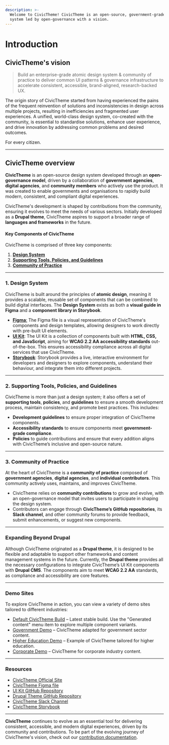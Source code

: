 ```yaml
---
description: >-
  Welcome to CivicTheme! CivicTheme is an open-source, government-grade design
  system led by open-governance with a vision.
---
```


# Introduction

## CivicTheme's vision

> Build an enterprise-grade atomic design system & community of practice to deliver common UI patterns & governance infrastructure to accelerate consistent, accessible, brand-aligned, research-backed UX.

The origin story of CivicTheme started from having experienced the pains of the frequent reinvention of solutions and inconsistencies in design across multiple projects, resulting in inefficiencies and fragmented user experiences. A unified, world-class design system, co-created with the community, is essential to standardise solutions, enhance user experience, and drive innovation by addressing common problems and desired outcomes.&#x20;

For every citizen.

***



## CivicTheme overview

**CivicTheme** is an open-source design system developed through an **open-governance model**, driven by a collaboration of **government agencies**, **digital agencies**, and **community members** who actively use the product. It was created to enable governments and organisations to rapidly build modern, consistent, and compliant digital experiences.

CivicTheme's development is shaped by contributions from the community, ensuring it evolves to meet the needs of various sectors. Initially developed as a **Drupal theme**, CivicTheme aspires to support a broader range of **languages and frameworks** in the future.

#### Key Components of CivicTheme

CivicTheme is comprised of three key components:

1. [**Design System**](./#id-1.-design-system)
2. [**Supporting Tools, Policies, and Guidelines**](./#id-2.-supporting-tools-policies-and-guidelines)
3. [**Community of Practice**](./#id-3.-community-of-practice)



***

### 1. Design System

CivicTheme is built around the principles of **atomic design**, meaning it provides a scalable, reusable set of components that can be combined to build digital interfaces. The **Design System** exists as both a **visual guide in Figma** and a **component library in Storybook**.

* [**Figma**:](https://www.figma.com/design/i5NTcjBsg2zVjAxUvOl5oU/CivicTheme%3A-Design-System-v1.8.0?node-id=0-1\&t=8Ku5pqx9XeNMv3s1-0) The Figma file is a visual representation of CivicTheme's components and design templates, allowing designers to work directly with pre-built UI elements.
* [**UI Kit**](https://github.com/orgs/civictheme/projects/1): The UI Kit is a collection of components built with **HTML, CSS, and JavaScript**, aiming for **WCAG 2.2 AA accessibility standards** out-of-the-box. This ensures accessibility compliance across all digital services that use CivicTheme.
* [**Storybook**](https://uikit.civictheme.io/?path=/story/welcome--welcome): Storybook provides a live, interactive environment for developers and designers to explore components, understand their behaviour, and integrate them into different projects.



***

### 2. Supporting Tools, Policies, and Guidelines

CivicTheme is more than just a design system; it also offers a set of **supporting tools**, **policies**, and **guidelines** to ensure a smooth development process, maintain consistency, and promote best practices. This includes:

* **Development guidelines** to ensure proper integration of CivicTheme components.
* **Accessibility standards** to ensure components meet **government-grade compliance**.
* **Policies** to guide contributions and ensure that every addition aligns with CivicTheme’s inclusive and open-source nature.



***

### 3. Community of Practice

At the heart of CivicTheme is a **community of practice** composed of **government agencies**, **digital agencies**, and **individual contributors**. This community actively uses, maintains, and improves CivicTheme.

* CivicTheme relies on **community contributions** to grow and evolve, with an open-governance model that invites users to participate in shaping the design system.
* Contributors can engage through **CivicTheme’s GitHub repositories**, its **Slack channel**, and other community forums to provide feedback, submit enhancements, or suggest new components.



***

### Expanding Beyond Drupal

Although CivicTheme originated as a **Drupal theme**, it is designed to be flexible and adaptable to support other frameworks and content management systems in the future. Currently, the **Drupal theme** provides all the necessary configurations to integrate CivicTheme’s UI Kit components with **Drupal CMS**. The components aim to meet **WCAG 2.2 AA** standards, as compliance and accessibility are core features.



***

### Demo Sites

To explore CivicTheme in action, you can view a variety of demo sites tailored to different industries:

* [Default CivicTheme Build](https://default.civictheme.io/) – Latest stable build. Use the "Generated content" menu item to explore multiple component variants.
* [Government Demo](https://government.civictheme.io/) – CivicTheme adapted for government sector content.
* [Higher Education Demo](https://higher-education-university.civictheme.io/) – Example of CivicTheme tailored for higher education.
* [Corporate Demo](https://corporate.civictheme.io/) – CivicTheme for corporate industry content.



***

### Resources

* [CivicTheme Official Site](https://www.civictheme.io/)
* [CivicTheme Figma file](https://www.figma.com/design/i5NTcjBsg2zVjAxUvOl5oU/CivicTheme%3A-Design-System-v1.8.0?node-id=0-1\&t=8Ku5pqx9XeNMv3s1-0)
* [UI Kit GitHub Repository](https://github.com/civictheme/civictheme-ui-kit)
* [Drupal Theme GitHub Repository](https://github.com/civictheme/civictheme-drupal)
* [CivicTheme Slack Channel](https://drupal.slack.com/archives/C039UV0CQBZ)
* [CivicTheme Storybook](https://uikit.civictheme.io/?path=/story/welcome--welcome)



***

**CivicTheme** continues to evolve as an essential tool for delivering consistent, accessible, and modern digital experiences, driven by its community and contributions. To be part of the evolving journey of CivicTheme's vision, check out our [contribution documentation](contributing/contribution-model.md).


